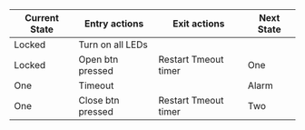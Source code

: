 | Current State	 | Entry actions      | Exit actions        |	Next State          |
|----------------|--------------------|---------------------|---------------------|
| Locked	       | Turn on all LEDs   | 	                  |                     | 
| Locked	       | Open btn pressed   |Restart Tmeout timer | One                 | 
| One	           | Timeout            |                     | Alarm               | 
| One	           | Close btn pressed  |Restart Tmeout timer | Two                 | 
